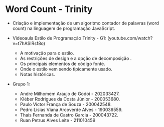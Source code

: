 # Word Count - Trinity

* Criação e implementação de um algoritmo contador de palavras (word count) na linguagem de programação JavaScript.

* Videoaula Estilo de Programação Trinity - G1: (youtube.com/watch?v=t7hASIRsf8o)
	- A motivação para o estilo.
 	- As restrições de design e a opção de decomposição .
 	- Os principais elementos de código fonte.
 	- Onde o estilo vem sendo tipicamente usado.
 	- Notas históricas.

* Grupo 1:
	- Andre Milhomem Araujo de Godoi - 202033427.
	- Kléber Rodrigues da Costa Júnior - 200053680.
	- Paulo Victor França de Souza - 200042548.
	- Pedro Lísias Viana Arcoverde Alves - 190036559.
	- Thais Fernanda de Castro Garcia - 200043722.
	- Ruan Petrus Alves Leite - 211010459

